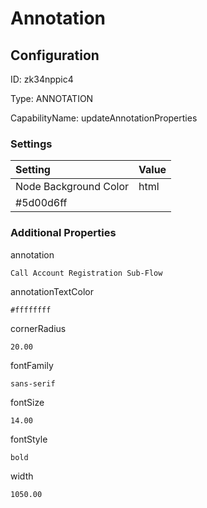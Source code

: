 # Annotation
## Configuration
ID:  zk34nppic4

Type: ANNOTATION 

CapabilityName: updateAnnotationProperties

### Settings
| Setting | Value  |
| :------------------------ | ---------------------------------------- |
| Node Background Color | html 
#5d00d6ff | 






### Additional Properties
annotation
```string 
Call Account Registration Sub-Flow
```


annotationTextColor
```html 
#ffffffff
```


cornerRadius
```float64 
20.00
```


fontFamily
```string 
sans-serif
```


fontSize
```float64 
14.00
```


fontStyle
```string 
bold
```


width
```float64 
1050.00
```




